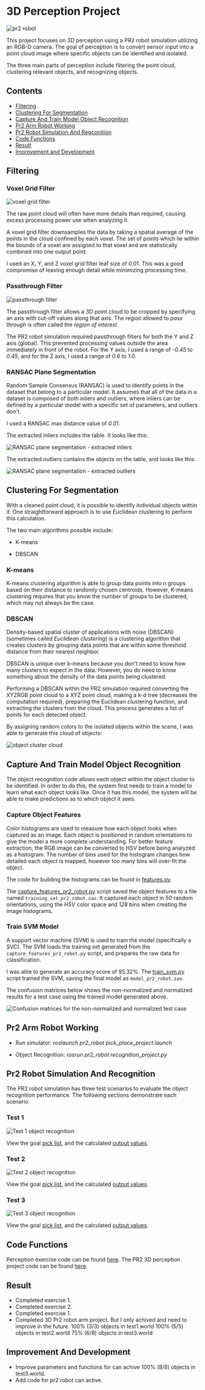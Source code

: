 [//]: # (Image References)
[pr2_robot]: ./misc_image/pr2_robot.png
[voxel_grid_filter]: ./misc_image/voxel_filter.png
[passthrough_filter]: ./misc_image/passthrough_filter.png
[extracted_inliers]: ./misc_image/extracted_inliers.png
[extracted_outliers]: ./misc_image/extracted_outliers.png
[object_cluster_cloud]: ./misc_image/object_cluster_cloud.png
[confusion_matrices]: ./misc_image/accuracy_pr2.png
[test_1_object_recognition]: ./misc_image/test1_recognition.png
[test_2_object_recognition]: ./misc_image/test2_recognition.png
[test_3_object_recognition]: ./misc_image/test3_recognition.png

# 3D Perception Project

![pr2 robot][pr2_robot]

This project focuses on 3D perception using a PR2 robot simulation utilizing an RGB-D camera. The goal of perception is to convert sensor input into a point cloud image where specific objects can be identified and isolated.

The three main parts of perception include filtering the point cloud, clustering relevant objects, and recognizing objects.

## Contents

- [Filtering](#filtering)
- [Clustering For Segmentation](#clustering-for-segmentation)
- [Capture And Train Model Object Recognition](#capture-and-train-model-object-recognition)
- [Pr2 Arm Robot Working](#pr2-arm-robot-working)
- [Pr2 Robot Simulation And Regconition](#pr2-robot-simulation-and-recognition)
- [Code Functions](#code-functions)
- [Result](#result)
- [Improvement and Development](#improvement-and-development)


## Filtering

### Voxel Grid Filter

![voxel grid filter][voxel_grid_filter]

The raw point cloud will often have more details than required, causing excess processing power use when analyzing it.

A voxel grid filter downsamples the data by taking a spatial average of the points in the cloud confined by each voxel. The set of points which lie within the bounds of a voxel are assigned to that voxel and are statistically combined into one output point.

I used an X, Y, and Z voxel grid filter leaf size of *0.01*. This was a good compromise of leaving enough detail while minimizing processing time.

### Passthrough Filter

![passthrough filter][passthrough_filter]

The passthrough filter allows a 3D point cloud to be cropped by specifying an axis with cut-off values along that axis. The region allowed to *pass through* is often called the *region of interest*.

The PR2 robot simulation required passthrough filters for both the Y and Z axis (global). This prevented processing values outside the area immediately in front of the robot. For the Y axis, I used a range of *-0.45* to *0.45*, and for the Z axis, I used a range of *0.6* to *1.0*.

### RANSAC Plane Segmentation

Random Sample Consensus (RANSAC) is used to identify points in the dataset that belong to a particular model. It assumes that all of the data in a dataset is composed of both inliers and outliers, where inliers can be defined by a particular model with a specific set of parameters, and outliers don't.

I used a RANSAC max distance value of *0.01*.

The extracted inliers includes the table. It looks like this:

![RANSAC plane segmentation - extracted inliers][extracted_inliers]

The extracted outliers contains the objects on the table, and looks like this:

![RANSAC plane segmentation - extracted outliers][extracted_outliers]

## Clustering For Segmentation

With a cleaned point cloud, it is possible to identify individual objects within it. One straightforward approach is to use Euclidean clustering to perform this calculation.

The two main algorithms possible include:

- K-means

- DBSCAN

### K-means

K-means clustering algorithm is able to group data points into n groups based on their distance to randomly chosen centroids. However, K-means clustering requires that you know the number of groups to be clustered, which may not always be the case.

### DBSCAN

Density-based spatial cluster of applications with noise (DBSCAN) (sometimes called *Euclidean clustering*) is a clustering algorithm that creates clusters by grouping data points that are within some threshold distance from their nearest neighbor.

DBSCAN is unique over k-means because you don't need to know how many clusters to expect in the data. However, you do need to know something about the density of the data points being clustered.

Performing a DBSCAN within the PR2 simulation required converting the XYZRGB point cloud to a XYZ point cloud, making a k-d tree (decreases the computation required), preparing the Euclidean clustering function, and extracting the clusters from the cloud. This process generates a list of points for each detected object.

By assigning random colors to the isolated objects within the scene, I was able to generate this cloud of objects:

![object cluster cloud][object_cluster_cloud]

## Capture And Train Model Object Recognition

The object recognition code allows each object within the object cluster to be identified. In order to do this, the system first needs to train a model to learn what each object looks like. Once it has this model, the system will be able to make predictions as to which object it sees.

### Capture Object Features

Color histograms are used to measure how each object looks when captured as an image. Each object is positioned in random orientations to give the model a more complete understanding. For better feature extraction, the RGB image can be converted to HSV before being analyzed as a histogram. The number of bins used for the histogram changes how detailed each object is mapped, however too many bins will over-fit the object.

The code for building the histograms can be found in [features.py](pr2_robot_project/src/sensor_stick/src/sensor_stick/features.py).

The [capture_features_pr2_robot.py](pr2_robot_project/src/sensor_stick/scripts/capture_features_pr2_robot.py) script saved the object features to a file named `training_set_pr2_robot.sav`. It captured each object in *50* random orientations, using the *HSV* color space and *128* bins when creating the image histograms.

### Train SVM Model

A support vector machine (SVM) is used to train the model (specifically a SVC). The SVM loads the training set generated from the `capture_features_pr2_robot.py` script, and prepares the raw data for classification.

I was able to generate an accuracy score of 95.32%. The [train_svm.py](pr2_robot_project/src/RoboND_Perception_Project/pr2_robot/scripts/train_svm.py) script trained the SVM, saving the final model as `model_pr2_robot.sav`.

The confusion matrices below shows the non-normalized and normalized results for a test case using the trained model generated above.

![Confusion matrices for the non-normalized and normalized test case][confusion_matrices]

## Pr2 Arm Robot Working

- Run simulator:
    *roslaunch pr2_robot pick_place_project.launch*

- Object Recognition:
     *rosrun pr2_robot recognition_project.py*

## Pr2 Robot Simulation And Recognition

The PR2 robot simulation has three test scenarios to evaluate the object recognition performance. The following sections demonstrate each scenario.

### Test 1

![Test 1 object recognition][test_1_object_recognition]

View the goal [pick list](pr2_robot_project/src/RoboND_Perception_Project/pr2_robot/config/pick_list_1.yaml), and the calculated [output values](pr2_robot_project/output_1.yaml).

### Test 2

![Test 2 object recognition][test_2_object_recognition]

View the goal [pick list](pr2_robot_project/src/RoboND_Perception_Project/pr2_robot/config/pick_list_2.yaml), and the calculated [output values](pr2_robot_project/output_2.yaml).

### Test 3

![Test 3 object recognition][test_3_object_recognition]

View the goal [pick list](pr2_robot_project/src/RoboND_Perception_Project/pr2_robot/config/pick_list_3.yaml), and the calculated [output values](pr2_robot_project/output_3.yaml).

## Code Functions

Perception exercise code can be found [here](RoboND_Perception_Exercises).
The PR2 3D perception project code can be found [here](pr2_robot_project/src).

## Result
- Completed exercise 1.
- Completed exercise 2.
- Completed exercise 1.
- Completed 3D Pr2 robot arm project. But I only achived and need to improve in the future.
		100% (3/3) objects in test1.world
		100% (5/5) objects in test2.world
		75% (6/8) objects in test3.world

## Improvement And Development

- Improve parameters and functions for can achive 100% (8/8) objects in test3.world.
- Add code for pr2 robot can active. 